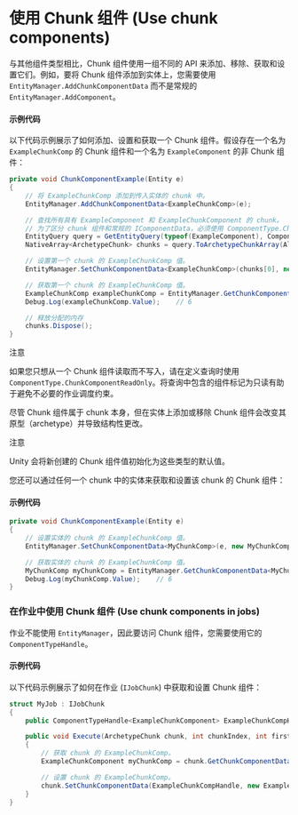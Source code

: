# 使用 Chunk 组件 (Use chunk components)

与其他组件类型相比，Chunk 组件使用一组不同的 API 来添加、移除、获取和设置它们。例如，要将 Chunk 组件添加到实体上，您需要使用 `EntityManager.AddChunkComponentData` 而不是常规的 `EntityManager.AddComponent`。

#### 示例代码

以下代码示例展示了如何添加、设置和获取一个 Chunk 组件。假设存在一个名为 `ExampleChunkComp` 的 Chunk 组件和一个名为 `ExampleComponent` 的非 Chunk 组件：

```csharp
private void ChunkComponentExample(Entity e)
{
    // 将 ExampleChunkComp 添加到传入实体的 chunk 中。
    EntityManager.AddChunkComponentData<ExampleChunkComp>(e);

    // 查找所有具有 ExampleComponent 和 ExampleChunkComponent 的 chunk。
    // 为了区分 chunk 组件和常规的 IComponentData，必须使用 ComponentType.ChunkComponent 指定 chunk 组件。
    EntityQuery query = GetEntityQuery(typeof(ExampleComponent), ComponentType.ChunkComponent<ExampleChunkComp>());
    NativeArray<ArchetypeChunk> chunks = query.ToArchetypeChunkArray(Allocator.Temp);

    // 设置第一个 chunk 的 ExampleChunkComp 值。
    EntityManager.SetChunkComponentData<ExampleChunkComp>(chunks[0], new ExampleChunkComp { Value = 6 });

    // 获取第一个 chunk 的 ExampleChunkComp 值。
    ExampleChunkComp exampleChunkComp = EntityManager.GetChunkComponentData<ExampleChunkComp>(chunks[0]);
    Debug.Log(exampleChunkComp.Value);    // 6

    // 释放分配的内存
    chunks.Dispose();
}
```

注意

如果您只想从一个 Chunk 组件读取而不写入，请在定义查询时使用 `ComponentType.ChunkComponentReadOnly`。将查询中包含的组件标记为只读有助于避免不必要的作业调度约束。

尽管 Chunk 组件属于 chunk 本身，但在实体上添加或移除 Chunk 组件会改变其原型（archetype）并导致结构性更改。

注意

Unity 会将新创建的 Chunk 组件值初始化为这些类型的默认值。

您还可以通过任何一个 chunk 中的实体来获取和设置该 chunk 的 Chunk 组件：

#### 示例代码

```csharp
private void ChunkComponentExample(Entity e)
{
    // 设置实体的 chunk 的 ExampleChunkComp 值。
    EntityManager.SetChunkComponentData<MyChunkComp>(e, new MyChunkComp { Value = 6 });

    // 获取实体的 chunk 的 ExampleChunkComp 值。
    MyChunkComp myChunkComp = EntityManager.GetChunkComponentData<MyChunkComp>(e);
    Debug.Log(myChunkComp.Value);    // 6
}
```

### 在作业中使用 Chunk 组件 (Use chunk components in jobs)

作业不能使用 `EntityManager`，因此要访问 Chunk 组件，您需要使用它的 `ComponentTypeHandle`。

#### 示例代码

以下代码示例展示了如何在作业 (`IJobChunk`) 中获取和设置 Chunk 组件：

```csharp
struct MyJob : IJobChunk
{
    public ComponentTypeHandle<ExampleChunkComponent> ExampleChunkCompHandle;

    public void Execute(ArchetypeChunk chunk, int chunkIndex, int firstEntityIndex)
    {
        // 获取 chunk 的 ExampleChunkComp。
        ExampleChunkComponent myChunkComp = chunk.GetChunkComponentData(ExampleChunkCompHandle);

        // 设置 chunk 的 ExampleChunkComp。
        chunk.SetChunkComponentData(ExampleChunkCompHandle, new ExampleChunkComponent { Value = 7 });
    }
}
```
